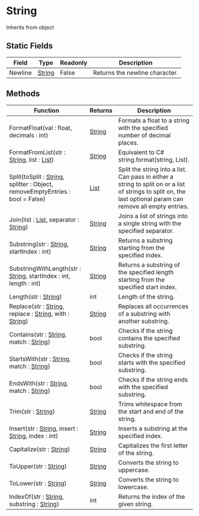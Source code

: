 # String
Inherits from object
## Static Fields
|Field|Type|Readonly|Description|
|---|---|---|---|
|Newline|[String](../Static/String.md)|False|Returns the newline character.|
## Methods
|Function|Returns|Description|
|---|---|---|
|FormatFloat(val : float, decimals : int)|[String](../Static/String.md)|Formats a float to a string with the specified number of decimal places.|
|FormatFromList(str : [String](../Static/String.md), list : [List](../Object/List.md))|[String](../Static/String.md)|Equivalent to C# string.format(string, List<string>).|
|Split(toSplit : [String](../Static/String.md), splitter : Object, removeEmptyEntries : bool = False)|[List](../Object/List.md)|Split the string into a list. Can pass in either a string to split on or a list of strings to split on, the last optional param can remove all empty entries.|
|Join(list : [List](../Object/List.md), separator : [String](../Static/String.md))|[String](../Static/String.md)|Joins a list of strings into a single string with the specified separator.|
|Substring(str : [String](../Static/String.md), startIndex : int)|[String](../Static/String.md)|Returns a substring starting from the specified index.|
|SubstringWithLength(str : [String](../Static/String.md), startIndex : int, length : int)|[String](../Static/String.md)|Returns a substring of the specified length starting from the specified start index.|
|Length(str : [String](../Static/String.md))|int|Length of the string.|
|Replace(str : [String](../Static/String.md), replace : [String](../Static/String.md), with : [String](../Static/String.md))|[String](../Static/String.md)|Replaces all occurrences of a substring with another substring.|
|Contains(str : [String](../Static/String.md), match : [String](../Static/String.md))|bool|Checks if the string contains the specified substring.|
|StartsWith(str : [String](../Static/String.md), match : [String](../Static/String.md))|bool|Checks if the string starts with the specified substring.|
|EndsWith(str : [String](../Static/String.md), match : [String](../Static/String.md))|bool|Checks if the string ends with the specified substring.|
|Trim(str : [String](../Static/String.md))|[String](../Static/String.md)|Trims whitespace from the start and end of the string.|
|Insert(str : [String](../Static/String.md), insert : [String](../Static/String.md), index : int)|[String](../Static/String.md)|Inserts a substring at the specified index.|
|Capitalize(str : [String](../Static/String.md))|[String](../Static/String.md)|Capitalizes the first letter of the string.|
|ToUpper(str : [String](../Static/String.md))|[String](../Static/String.md)|Converts the string to uppercase.|
|ToLower(str : [String](../Static/String.md))|[String](../Static/String.md)|Converts the string to lowercase.|
|IndexOf(str : [String](../Static/String.md), substring : [String](../Static/String.md))|int|Returns the index of the given string.|
